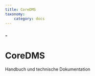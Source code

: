 ```yaml
---
title: CoreDMS
taxonomy:
    category: docs
---
```


### -

# CoreDMS

Handbuch und technische Dokumentation